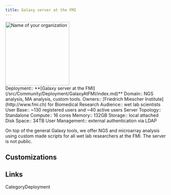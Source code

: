 ```yaml
---
title: Galaxy server at the FMI
---
```

<div class='center'>
<a href='http://www.fmi.ch'><img src='/YourOrgLogoOrImage.png' alt='Name of your organization' height="200" /></a>
</div>





<div class='deploymentbox'>
 Deployment:: **[Galaxy server at the FMI](/src/Community/Deployment/GalaxyAtFMI/index.md)**
 Domain:: NGS analysis, MA analysis, custom tools.
 Owners:: [Friedrich Miescher Institute](http://www.fmi.ch) for Biomedical Research
 Audience:: wet lab scientists  
 User Base:: ~130 registered users and ~40 active users
 Server Topology:: Standalone
 Compute:: 16 cores
 Memory:: 132GB
 Storage:: local attached
 Disk Space:: 34TB
 User Management:: external authentication via LDAP
</div>


On top of the general Galaxy tools, we offer NGS and microarray analysis using custom made scripts for all wet lab researchers at the FMI. The server is not public.



## Customizations



## Links



CategoryDeployment

